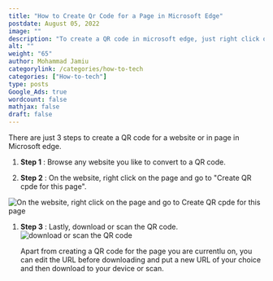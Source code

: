 ```yaml
---
title: "How to Create Qr Code for a Page in Microsoft Edge"
postdate: August 05, 2022
image: ""
description: "To create a QR code in microsoft edge, just right click on the page and click on create qr code for this page."
alt: ""
weight: "65"
author: Mohammad Jamiu
categorylink: /categories/how-to-tech
categories: ["How-to-tech"]
type: posts
Google_Ads: true
wordcount: false
mathjax: false
draft: false
---
```


There are just 3 steps to create a QR code for a website or in page in Microsoft edge.

1. **Step 1** : Browse any website you like to convert to a QR code.

1. **Step 2** : On the website, right click on the page and go to "Create QR cpde for this page".

<img loading="lazy" src="/images/qredge1.jpg" alt="On the website, right click on the page and go to Create QR cpde for this page">

1. **Step 3** : Lastly, download or scan the QR code.
   <img loading="lazy" src="/images/qredge2.jpg" alt="download or scan the QR code">

   Apart from creating a QR code for the page you are currentlu on, you can edit the URL before downloading and put a new URL of your choice and then download to your device or scan.

